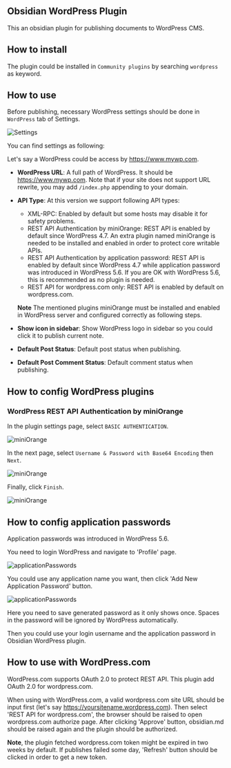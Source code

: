 ## Obsidian WordPress Plugin

This an obsidian plugin for publishing documents to WordPress CMS.

## How to install

The plugin could be installed in `Community plugins` by searching `wordpress` as keyword.

## How to use

Before publishing, necessary WordPress settings should be done in `WordPress` tab of Settings.

![Settings](/obsidian-wordpress/assets/images/settings-main.png)

You can find settings as following:

Let's say a WordPress could be access by https://www.mywp.com.

* **WordPress URL**: A full path of WordPress. It should be https://www.mywp.com. Note that if your site does not support URL rewrite, you may add `/index.php` appending to your domain.
* **API Type**: At this version we support following API types:
  * XML-RPC: Enabled by default but some hosts may disable it for safety problems.
  * REST API Authentication by miniOrange: REST API is enabled by default since WordPress 4.7. An extra plugin named miniOrange is needed to be installed and enabled in order to protect core writable APIs.
  * REST API Authentication by application password: REST API is enabled by default since WordPress 4.7 while application password was introduced in WordPress 5.6. If you are OK with WordPress 5.6, this is recommended as no plugin is needed.
  * REST API for wordpress.com only: REST API is enabled by default on wordpress.com.

  **Note** The mentioned plugins miniOrange must be installed and enabled in WordPress server and configured correctly as following steps.
* **Show icon in sidebar**: Show WordPress logo in sidebar so you could click it
  to publish current note.
* **Default Post Status**: Default post status when publishing.
* **Default Post Comment Status**: Default comment status when publishing.

## How to config WordPress plugins

### WordPress REST API Authentication by miniOrange

In the plugin settings page, select `BASIC AUTHENTICATION`.

![miniOrange](/obsidian-wordpress/assets/images/wp-miniOrange-1.png)

In the next page, select `Username & Password with Base64 Encoding` then `Next`.

![miniOrange](/obsidian-wordpress/assets/images/wp-miniOrange-2.png)

Finally, click `Finish`.

![miniOrange](/obsidian-wordpress/assets/images/wp-miniOrange-3.png)

## How to config application passwords

Application passwords was introduced in WordPress 5.6.

You need to login WordPress and navigate to 'Profile' page.

![applicationPasswords](/obsidian-wordpress/assets/images/wp-app-pwd-1.png)

You could use any application name you want, then click 'Add New Application Password' button.

![applicationPasswords](/obsidian-wordpress/assets/images/wp-app-pwd-2.png)

Here you need to save generated password as it only shows once. Spaces in the password will be ignored by WordPress automatically.

Then you could use your login username and the application password in Obsidian WordPress plugin.

## How to use with WordPress.com

WordPress.com supports OAuth 2.0 to protect REST API. This plugin add OAuth 2.0 for wordpress.com.

When using with WordPress.com, a valid wordpress.com site URL should be input first
(let's say https://yoursitename.wordpress.com). Then select 'REST API for wordpress.com', the browser
should be raised to open wordpress.com authorize page. After clicking 'Approve' button, obsidian.md
should be raised again and the plugin should be authorized.

**Note**, the plugin fetched wordpress.com token might be expired in two weeks by default. If publishes
failed some day, 'Refresh' button should be clicked in order to get a new token.
